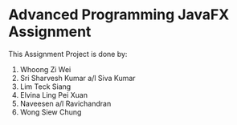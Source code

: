 # Advanced Programming JavaFX Assignment

This Assignment Project is done by:

1. Whoong Zi Wei
2. Sri Sharvesh Kumar a/l Siva Kumar
3. Lim Teck Siang
4. Elvina Ling Pei Xuan
5. Naveesen a/l Ravichandran
6. Wong Siew Chung
